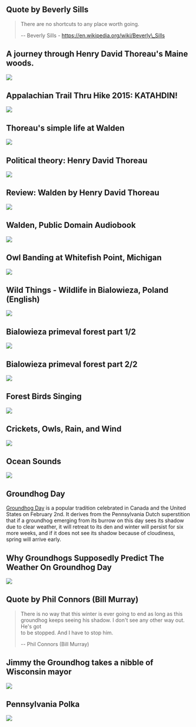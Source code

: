 Quote by Beverly Sills
----------------------

> There are no shortcuts to any place worth going.
> 
> \-- Beverly Sills - https://en.wikipedia.org/wiki/Beverly\_Sills

A journey through Henry David Thoreau's Maine woods.
----------------------------------------------------

[![](/image/yid-2197wgDecZk.jpg)](https://www.youtube.com/watch?v=2197wgDecZk)

Appalachian Trail Thru Hike 2015: KATAHDIN!
-------------------------------------------

[![](/image/yid-SNxm2zkViKQ.jpg)](https://www.youtube.com/watch?v=SNxm2zkViKQ)

Thoreau's simple life at Walden
-------------------------------

[![](/image/yid-_8FUPrd5ra0.jpg)](https://www.youtube.com/watch?v=_8FUPrd5ra0)

Political theory: Henry David Thoreau
-------------------------------------

[![](/image/yid-JJL9S0J8-4k.jpg)](https://www.youtube.com/watch?v=JJL9S0J8-4k)

Review: Walden by Henry David Thoreau
-------------------------------------

[![](/image/yid-bAqIkEZbVhI.jpg)](https://www.youtube.com/watch?v=bAqIkEZbVhI)

Walden, Public Domain Audiobook
-------------------------------

[![](/image/yid-VaME4iHUhSE.jpg)](https://www.youtube.com/watch?v=VaME4iHUhSE)

Owl Banding at Whitefish Point, Michigan
----------------------------------------

[![](/image/yid-6gFyH_cKWjk.jpg)](https://www.youtube.com/watch?v=6gFyH_cKWjk)

Wild Things - Wildlife in Bialowieza, Poland (English)
------------------------------------------------------

[![](/image/yid-HgOJ0aShUuc.jpg)](https://www.youtube.com/watch?v=HgOJ0aShUuc)

Bialowieza primeval forest part 1/2
-----------------------------------

[![](/image/yid-1czqejkbvO8.jpg)](https://www.youtube.com/watch?v=1czqejkbvO8)

Bialowieza primeval forest part 2/2
-----------------------------------

[![](/image/yid--v7wqo-CHPI.jpg)](https://www.youtube.com/watch?v=-v7wqo-CHPI)

Forest Birds Singing
--------------------

[![](/image/yid-2G8LAiHSCAs.jpg)](https://www.youtube.com/watch?v=2G8LAiHSCAs)

Crickets, Owls, Rain, and Wind
------------------------------

[![](/image/yid-ko_GQ9ImAvE.jpg)](https://www.youtube.com/watch?v=ko_GQ9ImAvE)

Ocean Sounds
------------

[![](/image/yid-vPhg6sc1Mk4.jpg)](https://www.youtube.com/watch?v=vPhg6sc1Mk4)

Groundhog Day
-------------

[Groundhog Day](https://en.wikipedia.org/wiki/Groundhog_Day) is a popular tradition celebrated in Canada and the United States on February 2nd. It derives from the Pennsylvania Dutch superstition that if a groundhog emerging from its burrow on this day sees its shadow due to clear weather, it will retreat to its den and winter will persist for six more weeks, and if it does not see its shadow because of cloudiness, spring will arrive early.

Why Groundhogs Supposedly Predict The Weather On Groundhog Day
--------------------------------------------------------------

[![](/image/yid-FDFy7_DM_qQ.jpg)](https://www.youtube.com/watch?v=FDFy7_DM_qQ)

Quote by Phil Connors (Bill Murray)
-----------------------------------

> There is no way that this winter is ever going to end as long as this  
> groundhog keeps seeing his shadow. I don't see any other way out. He's got  
> to be stopped. And I have to stop him.
> 
> \-- Phil Connors (Bill Murray)

Jimmy the Groundhog takes a nibble of Wisconsin mayor
-----------------------------------------------------

[![](/image/yid-oLqLpVLE8R0.jpg)](https://www.youtube.com/watch?v=oLqLpVLE8R0)

Pennsylvania Polka
------------------

[![](/image/yid-p3Qnlu9Nfj8.jpg)](https://www.youtube.com/watch?v=p3Qnlu9Nfj8)